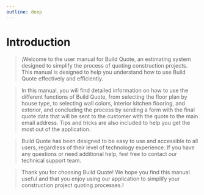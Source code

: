 ```yaml
---
outline: deep
---
```


# Introduction

>¡Welcome to the user manual for Build Quote, an estimating system designed to simplify the process of quoting construction projects. This manual is designed to help you understand how to use Build Quote effectively and efficiently.

>In this manual, you will find detailed information on how to use the different functions of Build Quote, from selecting the floor plan by house type, to selecting wall colors, interior kitchen flooring, and exterior, and concluding the process by sending a form with the final quote data that will be sent to the customer with the quote to the main email address. Tips and tricks are also included to help you get the most out of the application.

>Build Quote has been designed to be easy to use and accessible to all users, regardless of their level of technology experience. If you have any questions or need additional help, feel free to contact our technical support team.

>Thank you for choosing Build Quote! We hope you find this manual useful and that you enjoy using our application to simplify your construction project quoting processes.!
